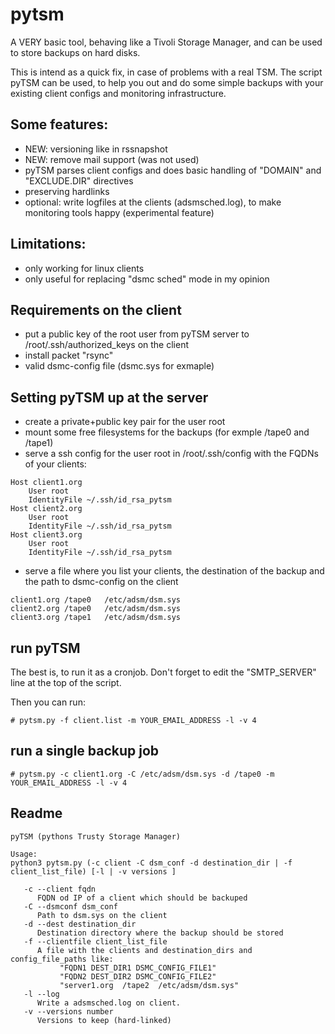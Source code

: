 # pytsm

A VERY basic tool, behaving like a Tivoli Storage Manager, and can be used to store backups on hard disks.

This is intend as a quick fix, in case of problems with a real TSM. The script pyTSM can be used, to help you out and do some simple backups with your existing client configs and monitoring infrastructure.

## Some features:
  - NEW: versioning like in rssnapshot
  - NEW: remove mail support (was not used)
  - pyTSM parses client configs and does basic handling of "DOMAIN" and "EXCLUDE.DIR" directives
  - preserving hardlinks
  - optional: write logfiles at the clients (adsmsched.log), to make monitoring tools happy (experimental feature)
  
## Limitations:
  - only working for linux clients
  - only useful for replacing "dsmc sched" mode in my opinion
  
## Requirements on the client
  - put a public key of the root user from pyTSM server to /root/.ssh/authorized_keys on the client
  - install packet "rsync"
  - valid dsmc-config file (dsmc.sys for exmaple)
  
## Setting pyTSM up at the server
  - create a private+public key pair for the user root
  - mount some free filesystems for the backups (for exmple /tape0 and /tape1)
  - serve a ssh config for the user root in /root/.ssh/config with the FQDNs of your clients:
```
Host client1.org
    User root
    IdentityFile ~/.ssh/id_rsa_pytsm
Host client2.org
    User root
    IdentityFile ~/.ssh/id_rsa_pytsm
Host client3.org
    User root
    IdentityFile ~/.ssh/id_rsa_pytsm
```
  - serve a file where you list your clients, the destination of the backup and the path to dsmc-config on the client
```
client1.org /tape0   /etc/adsm/dsm.sys
client2.org /tape0   /etc/adsm/dsm.sys
client3.org /tape1   /etc/adsm/dsm.sys
```

## run pyTSM
The best is, to run it as a cronjob. Don't forget to edit the "SMTP_SERVER" line at the top of the script.

Then you can run:

```
# pytsm.py -f client.list -m YOUR_EMAIL_ADDRESS -l -v 4
```

## run a single backup job


```
# pytsm.py -c client1.org -C /etc/adsm/dsm.sys -d /tape0 -m YOUR_EMAIL_ADDRESS -l -v 4
```

## Readme
```
pyTSM (pythons Trusty Storage Manager)

Usage:
python3 pytsm.py (-c client -C dsm_conf -d destination_dir | -f client_list_file) [-l | -v versions ]

   -c --client fqdn
      FQDN od IP of a client which should be backuped
   -C --dsmconf dsm_conf
      Path to dsm.sys on the client
   -d --dest destination_dir
      Destination directory where the backup should be stored
   -f --clientfile client_list_file
      A file with the clients and destination_dirs and config_file_paths like:
           "FQDN1 DEST_DIR1 DSMC_CONFIG_FILE1"
           "FQDN2 DEST_DIR2 DSMC_CONFIG_FILE2"
           "server1.org  /tape2  /etc/adsm/dsm.sys"
   -l --log
      Write a adsmsched.log on client.
   -v --versions number
      Versions to keep (hard-linked)
```

